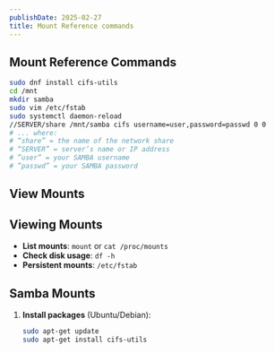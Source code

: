 ```yaml
---
publishDate: 2025-02-27
title: Mount Reference commands
---
```


## Mount Reference Commands

```bash
sudo dnf install cifs-utils
cd /mnt
mkdir samba
sudo vim /etc/fstab
sudo systemctl daemon-reload
//SERVER/share /mnt/samba cifs username=user,password=passwd 0 0
# ... where:
# “share” = the name of the network share
# “SERVER” = server’s name or IP address
# ”user” = your SAMBA username
# ”passwd” = your SAMBA password
```

## View Mounts

## Viewing Mounts

- **List mounts**: `mount` or `cat /proc/mounts`
- **Check disk usage**: `df -h`
- **Persistent mounts**: `/etc/fstab`

## Samba Mounts

1. **Install packages** (Ubuntu/Debian):
   ```bash
   sudo apt-get update
   sudo apt-get install cifs-utils
   ```
